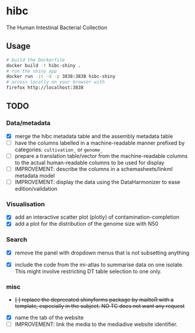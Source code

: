 # hibc

The Human Intestinal Bacterial Collection

## Usage

```bash
# build the Dockerfile
docker build -t hibc-shiny .
# run the shiny app
docker run -it -d -p 3838:3838 hibc-shiny
# access locally on your browser with
firefox http://localhost:3838
```

## TODO

### Data/metadata

- [x] merge the hibc metadata table and the assembly metadata table
- [ ] have the columns labelled in a machine-readable manner prefixed by categories: `cultivation_` or `genome_`
- [ ] prepare a translation table/vector from the machine-readable columns to the actual human-readable columns to be used for display
- [ ] IMPROVEMENT: describe the columns in a schemasheets/linkml metadata model
- [ ] IMPROVEMENT: display the data using the DataHarmonizer to ease edition/validation 

### Visualisation

- [x] add an interactive scatter plot (plotly) of contamination-completion
- [x] add a plot for the distribution of the genome size with N50

### Search

- [x] remove the panel with dropdown menus that is not subsetting anything
- [x] include the code from the mi-atlas to summarise data on one isolate. This might involve restricting DT table selection to one only.


### misc

- ~~[ ] replace the deprecated shinyforms package by mailtoR with a template, especially in the subject. NO TC does not want any request~~
- [x] name the tab of the website
- [ ] IMPROVEMENT: link the media to the mediadive website identifier.
